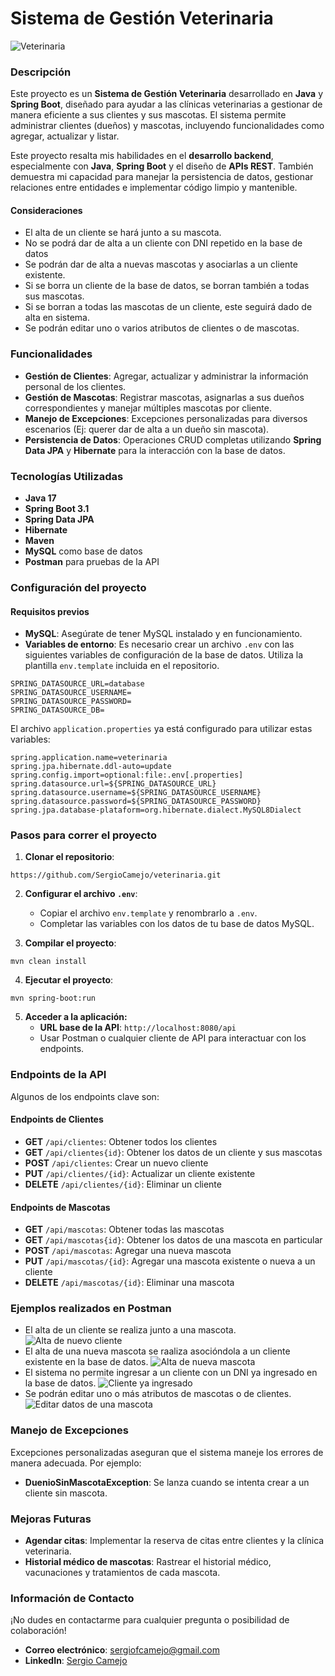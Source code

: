 #  Sistema de Gestión Veterinaria

![Veterinaria](/src/main/docs/images/Veterinaria_banner.jpg)

### Descripción
Este proyecto es un **Sistema de Gestión Veterinaria** desarrollado en **Java** y **Spring Boot**, diseñado para ayudar a las clínicas veterinarias a gestionar de manera eficiente a sus clientes y sus mascotas. El sistema permite administrar clientes (dueños) y mascotas, incluyendo funcionalidades como agregar, actualizar y listar.

Este proyecto resalta mis habilidades en el **desarrollo backend**, especialmente con **Java**, **Spring Boot** y el diseño de **APIs REST**. También demuestra mi capacidad para manejar la persistencia de datos, gestionar relaciones entre entidades e implementar código limpio y mantenible.

#### Consideraciones
- El alta de un cliente se hará junto a su mascota.
- No se podrá dar de alta a un cliente con DNI repetido en la base de datos
- Se podrán dar de alta a nuevas mascotas y asociarlas a un cliente existente.
- Si se borra un cliente de la base de datos, se borran también a todas sus mascotas.
- Si se borran a todas las mascotas de un cliente, este seguirá dado de alta en sistema.
- Se podrán editar uno o varios atributos de clientes o de mascotas.

### Funcionalidades

-   **Gestión de Clientes**: Agregar, actualizar y administrar la información personal de los clientes.
-   **Gestión de Mascotas**: Registrar mascotas, asignarlas a sus dueños correspondientes y manejar múltiples mascotas por cliente.
-   **Manejo de Excepciones**: Excepciones personalizadas para diversos escenarios (Ej: querer dar de alta a un dueño sin mascota).
-   **Persistencia de Datos**: Operaciones CRUD completas utilizando **Spring Data JPA** y **Hibernate** para la interacción con la base de datos.

### Tecnologías Utilizadas

-   **Java 17**
-   **Spring Boot 3.1**
-   **Spring Data JPA**
-   **Hibernate**
-   **Maven**
-   **MySQL** como base de datos
-   **Postman** para pruebas de la API

### Configuración del proyecto

#### Requisitos previos

-   **MySQL**: Asegúrate de tener MySQL instalado y en funcionamiento.
-   **Variables de entorno**: Es necesario crear un archivo `.env` con las siguientes variables de configuración de la base de datos. Utiliza la plantilla `env.template` incluida en el repositorio.

```
SPRING_DATASOURCE_URL=database  
SPRING_DATASOURCE_USERNAME=  
SPRING_DATASOURCE_PASSWORD=  
SPRING_DATASOURCE_DB=
```
El archivo `application.properties` ya está configurado para utilizar estas variables:
```
spring.application.name=veterinaria  
spring.jpa.hibernate.ddl-auto=update  
spring.config.import=optional:file:.env[.properties]  
spring.datasource.url=${SPRING_DATASOURCE_URL}  
spring.datasource.username=${SPRING_DATASOURCE_USERNAME}  
spring.datasource.password=${SPRING_DATASOURCE_PASSWORD}  
spring.jpa.database-plataform=org.hibernate.dialect.MySQL8Dialect
```

### Pasos para correr el proyecto

 1. **Clonar el repositorio**:

```
https://github.com/SergioCamejo/veterinaria.git
```

2. **Configurar el archivo `.env`**:
	-   Copiar el archivo `env.template` y renombrarlo a `.env`.
	-   Completar las variables con los datos de tu base de datos MySQL.
 
 3. **Compilar el proyecto**:
 ```
 mvn clean install
 ```
 
 4. **Ejecutar el proyecto**:
 ```
 mvn spring-boot:run
 ```

5. **Acceder a la aplicación:**
	-   **URL base de la API**: `http://localhost:8080/api`
	-   Usar Postman o cualquier cliente de API para interactuar con los endpoints.

### Endpoints de la API

Algunos de los endpoints clave son:

#### Endpoints de Clientes

-   **GET** `/api/clientes`: Obtener todos los clientes
-   **GET** `/api/clientes{id}`: Obtener los datos de un cliente y sus mascotas
-   **POST** `/api/clientes`: Crear un nuevo cliente
-   **PUT** `/api/clientes/{id}`: Actualizar un cliente existente
-   **DELETE** `/api/clientes/{id}`: Eliminar un cliente

#### Endpoints de Mascotas

-   **GET** `/api/mascotas`: Obtener todas las mascotas
-   **GET** `/api/mascotas{id}`: Obtener los datos de una mascota en particular
-   **POST** `/api/mascotas`: Agregar una nueva mascota
-   **PUT** `/api/mascotas/{id}`: Agregar una mascota existente o nueva a un cliente
-   **DELETE** `/api/mascotas/{id}`: Eliminar una mascota

### Ejemplos realizados en Postman

- El alta de un cliente se realiza junto a una mascota.
![Alta de nuevo cliente](/src/main/docs/images/alta_cliente.jpg)
- El alta de una nueva mascota se raaliza asocióndola a un cliente existente en la base de datos.
![Alta de nueva mascota](/src/main/docs/images/alta_nueva_mascota.jpg)
- El sistema no permite ingresar a un cliente con un DNI ya ingresado en la base de datos.
![Cliente ya ingresado](/src/main/docs/images/cliente_ya_creado.jpg)
- Se podrán editar uno o más atributos de mascotas o de clientes.
![Editar datos de una mascota](/src/main/docs/images/editar_mascota.jpg)

### Manejo de Excepciones

Excepciones personalizadas aseguran que el sistema maneje los errores de manera adecuada. Por ejemplo:

-   **DuenioSinMascotaException**: Se lanza cuando se intenta crear a un cliente sin mascota.

### Mejoras Futuras

- **Agendar citas**: Implementar la reserva de citas entre clientes y la clínica veterinaria.
- **Historial médico de mascotas**: Rastrear el historial médico, vacunaciones y tratamientos de cada mascota.

### Información de Contacto

¡No dudes en contactarme para cualquier pregunta o posibilidad de colaboración!

-   **Correo electrónico**: sergiofcamejo@gmail.com
-   **LinkedIn**: [Sergio Camejo](https://www.linkedin.com/in/sergiocamejo/)